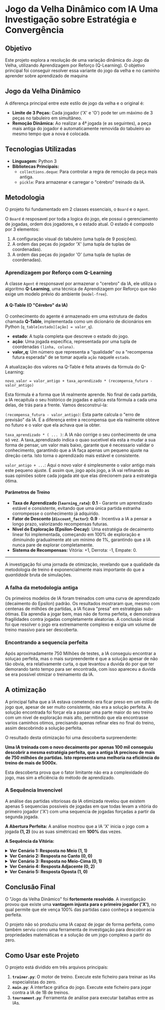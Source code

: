 # Jogo da Velha Dinâmico com IA Uma Investigação sobre Estratégia e Convergência

## Objetivo

Este projeto explora a resolução de uma variação dinâmica do Jogo da Velha, utilizando Aprendizagem por Reforço (Q-Learning). O objetivo principal foi conseguir resolver essa variante do jogo da velha e no caminho aprender sobre aprendizado de maquina

## Jogo da Velha Dinâmico

A diferença principal entre este estilo de jogo da velha e o original é:
* **Limite de 3 Peças:** Cada jogador ('X' e 'O') pode ter um máximo de 3 peças no tabuleiro em simultâneo.
* **Remoção Dinâmica:** Ao realizar a 4ª jogada (e as seguintes), a peça mais antiga do jogador é automaticamente removida do tabuleiro ao mesmo tempo que a nova é colocada.

## Tecnologias Utilizadas

* **Linguagem:** Python 3
* **Bibliotecas Principais:**
    * `collections.deque`: Para controlar a regra de remoção da peça mais antiga.
    * `pickle`: Para armazenar e carregar o "cérebro" treinado da IA.

## Metodologia

O projeto foi fundamentado em 2 classes essenciais, o `Board` e o `Agent`.

O `Board` é resposavel por toda a logica do jogo, ele possui o gerenciamento de jogadas, ordem dos jogadores, e o estado atual. O estado é composto por 3 elementos:

1.  A configuração visual do tabuleiro (uma tupla de 9 posições).
2.  A ordem das peças do jogador 'X' (uma tupla de tuplas de coordenadas).
3.  A ordem das peças do jogador 'O' (uma tupla de tuplas de coordenadas).

### Aprendizagem por Reforço com Q-Learning

A classe `Agent` é responsavel por armazenar o "cerebro" da IA, ele utiliza o algoritmo **Q-Learning**, uma técnica de Aprendizagem por Reforço que não exige um modelo prévio do ambiente (`model-free`).

#### A Q-Table (O "Cérebro" da IA)

O conhecimento do agente é armazenado em uma estrutura de dados chamada **Q-Table**, implementada como um dicionário de dicionários em Python (`q_table[estado][ação] = valor_q`).

* **estado**: A tupla completa que descreve o estado do jogo.
* **ação**: Uma jogada específica, representada por uma tupla de coordenadas `(linha, coluna)`.
* **valor_q**: Um número que representa a "qualidade" ou a "recompensa futura esperada" de se tomar aquela `ação` naquele `estado`.

A atualização dos valores na Q-Table é feita através da fórmula do Q-Learning:

`novo_valor = valor_antigo + taxa_aprendizado * (recompensa_futura - valor_antigo)`

Esta fórmula é a forma que IA realmente aprende. No final de cada partida, a IA recapitula o seu histórico de jogadas e aplica esta fórmula a cada uma delas, de trás para a frente. Vamos desconstruí-la:

`(recompensa_futura - valor_antigo)`: Esta parte calcula o "erro de previsão" da IA. É a diferença entre a recompensa que ela realmente obteve no futuro e o valor que ela achava que ia obter.

`taxa_aprendizado * ( ... )`: A IA não corrige o seu conhecimento de uma só vez. A taxa_aprendizado indica o quao sucetivel ela esta a mudar a sua forma de pensar, um valor mais baixo, garante que é necessario validar o conhecimento, garantindo que a IA faça apenas um pequeno ajuste na direção certa. Isto torna o aprendizado mais estável e consistente.

`valor_antigo + ...`: Aqui o novo valor é simplesmente o valor antigo mais este pequeno ajuste. É assim que, jogo após jogo, a IA vai refinando as suas opiniões sobre cada jogada até que elas direcionem para a estratégia ótima.

#### Parâmetros de Treino

* **Taxa de Aprendizado (`learning_rate`): 0.1** - Garante um aprendizado estável e consistente, evitando que uma única partida estranha corrompesse o conhecimento já adquirido.
* **Fator de Desconto (`discount_factor`): 0.9** - Incentiva a IA a pensar a longo prazo, valorizando recompensas futuras.
* **Nível de Exploração (Epsilon-Decay):** Uma estratégia de decaimento linear foi implementada, começando em 100% de exploração e diminuindo gradualmente até um mínimo de 1%, garantindo que a IA nunca pare de explorar completamente.
* **Sistema de Recompensas:** Vitória: +1, Derrota: -1, Empate: 0.

---

A investigação foi uma jornada de otimização, revelando que a qualidade da metodologia de treino é exponencialmente mais importante do que a *quantidade* bruta de simulações.

### A falha da metodologia antiga

Os primeiros modelos de IA foram treinados com uma curva de aprendizado (decaimento do Epsilon) padrão. Os resultados mostraram que, mesmo com centenas de milhões de partidas, a IA ficava "presa" em estratégias sub-ótimas. Ela aprendia a jogar bem, mas não de forma perfeita, e demonstrava fragilidades contra jogadas completamente aleatorias. A conclusão inicial foi que resolver o jogo era extremamente complexo e exigia um volume de treino massivo para ser descoberta.

### Encontrando a sequencia perfeita

Após aproximadamente 750 Milhões de testes, a IA conseguiu encontrar a soluçao perfeita, mas o mais surpreendente é que a solução apesar de não tão obvia, era relativamente curta, o que levantou a duvida do por que ter demorando tanto tempo para ser encontrada, com isso apareceu a duvida se era possivel otmizar o treinamento da IA.

## A otimização

A principal falha que a IA estava cometendo era ficar preso em um estilo de jogo que, apesar de ser muito consistente, não era a solução perfeita. A solução encontrada foi forçar ela a passar uma parte maior do seu treino com um nivel de exploração mais alto, permitindo que ela encontrasse varios caminhos otimos, precisando apenas refinar eles no final do treino, assim descobrindo a solução perfeita.

O resultado desta otimização foi uma descoberta surpreendente:

**Uma IA treinada com o novo decaimento por apenas 100 mil conseguiu descobrir a mesma estratégia perfeita, que a antiga IA precisou de mais de 750 milhões de partidas. Isto representa uma melhoria na eficiência do treino de mais de 5000x.**

Esta descoberta prova que o fator limitante não era a complexidade do jogo, mas sim a eficiência do método de aprendizado.

### A Sequência Invencível

A análise das partidas vitoriosas da IA otimizada revelou que existem apenas 5 sequencias possiveis de jogadas em que todas levam a vitória do primeiro jogador ('X') com uma sequencia de jogadas forçadas a partir da segunda jogada.

**A Abertura Perfeita:**
A análise mostrou que a IA 'X' inicia o jogo com a jogada **(1, 2)** (ou as suas simétricas) em **100%** das vezes.

**A Sequência da Vitória:**
<details>
<summary><strong>Ver Cenário 1: Resposta no Meio (1, 1)</strong></summary>

<pre><code>
Jogada 1 (IA 'X'): joga em (1, 2)
A IA estabelece a sua primeira peça. X1 é a sua peça mais antiga.
-------------
|   |   |   |
-------------
|   |   | X1|
-------------
|   |   |   |
-------------
Jogada 2 (Você 'O'): joga em (1, 1)
Uma jogada lógica, a ocupar o centro.
-------------
|   |   |   |
-------------
|   | O1| X1|
-------------
|   |   |   |
-------------
Jogada 3 (IA 'X'): joga em (0, 2)
A IA cria uma ameaça imediata na coluna da direita.
-------------
|   |   | X2|
-------------
|   | O1| X1|
-------------
|   |   |   |
-------------
Jogada 4 (Você 'O'): joga em (2, 2)
Você é forçado a bloquear a coluna da direita para não perder.
-------------
|   |   | X2|
-------------
|   | O1| X1|
-------------
|   |   | O2|
-------------
Jogada 5 (IA 'X'): joga em (0, 0)
A IA estabelece a sua terceira peça, criando uma nova ameaça na diagonal.
-------------
| X3|   | X2|
-------------
|   | O1| X1|
-------------
|   |   | O2|
-------------
Jogada 6 (Você 'O'): joga em (0, 1)
Novamente, uma jogada forçada. Você tem de bloquear a linha de cima.
-------------
| X3| O3| X2|
-------------
|   | O1| X1|
-------------
|   |   | O2|
-------------
Jogada 7 (IA 'X'): joga em (2, 0)
A peça mais antiga de X, a X1 em (1,2), desaparece. A IA cria uma nova ameaça na primeira coluna.
-------------
| X2| O3| X1|
-------------
|   | O1|   |
-------------
| X3|   | O2|
-------------
Jogada 8 (Você 'O'): joga em (1, 0)
A sua peça mais antiga, O1 em (1,1), some. Você é forçado a bloquear a coluna da esquerda.
-------------
| X2| O2| X1|
-------------
| O3|   |   |
-------------
| X3|   | O1|
-------------
Jogada 9 (IA 'X'): joga em (2, 1)
A peça mais antiga de X, X1 em (0,2), some. A IA agora cria uma ameaça linha de baixo. É impossível defender
-------------
| X1| O2|   |
-------------
| O3|   |   |
-------------
| X2| X3| O1|
-------------
Jogada 10 (Você 'O'): joga em (0, 2)
A sua peça O1 em (2,2) some. E a armadilha já está montada.
-------------
|   | O1| O3|
-------------
| O2|   |   |
-------------
| X2| X3|   |
-------------
Jogada 11 (IA 'X'): joga em (2, 2)
A peça X1 em (0,0) some. A IA coloca a peça final para a vitória.
-------------
|   | O1| O3|
-------------
| O2|   |   |
-------------
| X1| X2| X3| 
-------------

</code></pre>
</details>

<details>
<summary><strong>Ver Cenário 2: Resposta no Canto (0, 0)</strong></summary>

<pre><code>
Jogada 1 (X): joga em (1, 2)
-------------
|   |   |   |
-------------
|   |   | X1|
-------------
|   |   |   |
-------------
Jogada 2 (O): joga em (0, 0)
-------------
| O1|   |   |
-------------
|   |   | X1|
-------------
|   |   |   |
-------------
Jogada 3 (X): joga em (1, 1)
-------------
| O1|   |   |
-------------
|   | X2| X1|
-------------
|   |   |   |
-------------
Jogada 4 (O): joga em (1, 0)
-------------
| O1|   |   |
-------------
| O2| X2| X1|
-------------
|   |   |   |
-------------
Jogada 5 (X): joga em (2, 0)
-------------
| O1|   |   |
-------------
| O2| X2| X1|
-------------
| X3|   |   |
-------------
Jogada 6 (O): joga em (0, 2)
-------------
| O1|   | O3|
-------------
| O2| X2| X1|
-------------
| X3|   |   |
-------------
Jogada 7 (X): joga em (2, 2)
(A peça mais antiga de X, a X1 em (1,2), desaparece)
-------------
| O1|   | O3|
-------------
| O2| X2|   |
-------------
| X3|   | X4|
-------------
Jogada 8 (O): joga em (2, 1)
(A peça mais antiga de O, a O1 em (0,0), desaparece)
-------------
|   |   | O3|
-------------
| O2| X2|   |
-------------
| X3| O4| X4|
-------------
Jogada 9 (X): joga em (0, 0)
(A peça mais antiga de X, a X2 em (1,1), desaparece)
-------------
| X5|   | O3|
-------------
| O2|   |   |
-------------
| X3| O4| X4|
-------------
Jogada 10 (O): joga em (1, 1)
(A peça mais antiga de O, a O2 em (1,0), desaparece)
-------------
| X5|   | O3|
-------------
|   | O5|   |
-------------
| X3| O4| X4|
-------------
Jogada 11 (X): joga em (0, 1)
(A peça mais antiga de X, a X3 em (2,0), desaparece)
-------------
| X5| X6| O3|
-------------
|   | O5|   |
-------------
|   | O4| X4|
-------------
Jogada 12 (O): joga em (2, 0)
(A peça mais antiga de O, a O3 em (0,2), desaparece)
-------------
| X5| X6|   |
-------------
|   | O5|   |
-------------
| O6| O4| X4|
-------------
Jogada 13 (X): joga em (0, 2)
(A peça mais antiga de X, a X4 em (2,2), desaparece)
-------------
| X5| X6| X7|
-------------
|   | O5|   |
-------------
| O6| O4|   |
-------------

</code></pre>
</details>

<details>
<summary><strong>Ver Cenário 3: Resposta no Meio-Cima (0, 1)</strong></summary>
<pre><code>
Jogada 1 (IA 'X'): joga em (1, 2)
A IA estabelece a sua primeira peça. X1 é a sua peça mais antiga.
-------------
|   |   |   |
-------------
|   |   | X1|
-------------
|   |   |   |
-------------
Jogada 2 (Você 'O'): joga em (0, 1)
Você ocupa uma posição central na linha de cima.
-------------
|   | O1|   |
-------------
|   |   | X1|
-------------
|   |   |   |
-------------
Jogada 3 (IA 'X'): joga em (0, 2)
A IA cria uma ameaça imediata na coluna da direita.
-------------
|   | O1| X2|
-------------
|   |   | X1|
-------------
|   |   |   |
-------------
Jogada 4 (Você 'O'): joga em (2, 2)
Você é forçado a bloquear a coluna da direita para não perder.
-------------
|   | O1| X2|
-------------
|   |   | X1|
-------------
|   |   | O2|
-------------
Jogada 5 (IA 'X'): joga em (1, 1)
A IA ocupa o centro, criando uma nova ameaça na diagonal.
-------------
|   | O1| X2|
-------------
|   | X3| X1|
-------------
|   |   | O2|
-------------
Jogada 6 (Você 'O'): joga em (2, 0)
Novamente, uma jogada forçada. Você tem de bloquear a ameaça diagonal criada pela IA.
-------------
|   | O1| X2|
-------------
|   | X3| X1|
-------------
| O3|   | O2|
-------------
Jogada 7 (IA 'X'): joga em (2, 1)
A peça mais antiga de X, a X1 em (1,2), desaparece. A IA usa esta jogada para começar a construir uma base na linha de baixo.
-------------
|   | O1| X1|
-------------
|   | X2|   |
-------------
| O3| X3| O2|
-------------
Jogada 8 (Você 'O'): joga em (1, 0)
A sua peça mais antiga, O1 em (0,1), some. obrigando você a abrir o espaço
-------------
|   |   | X1|
-------------
| O3| X2|   |
-------------
| O2| X3| O1|
-------------
Jogada 9 (IA 'X'): joga em (0, 1)
A peça mais antiga de X, a X1 em (0,2), some. E a IA vence
-------------
|   | X3|   |
-------------
| O3| X1|   |
-------------
| O2| X2| O1|
-------------

</code></pre>
</details>

<details>
<summary><strong>Ver Cenário 4: Resposta Adjacente (0, 2)</strong></summary>

<pre><code>
Jogada 1 (IA 'X'): joga em (1, 2)
-------------
|   |   |   |
-------------
|   |   | X1|
-------------
|   |   |   |
-------------
Jogada 2 (Você 'O'): joga em (0, 2)
-------------
|   |   | O1|
-------------
|   |   | X1|
-------------
|   |   |   |
-------------
Jogada 3 (IA 'X'): joga em (1, 1)
A IA ignora a sua ameaça e ocupa o centro.
-------------
|   |   | O1|
-------------
|   | X2| X1|
-------------
|   |   |   |
-------------
Jogada 4 (Você 'O'): joga em (1, 0)
Uma jogada forçada. Você tem de bloquear a linha do meio.
-------------
|   |   | O1|
-------------
| O2| X2| X1|
-------------
|   |   |   |
-------------
Jogada 5 (IA 'X'): joga em (0, 1)
A IA completa a sua estrutura de ataque inicial.
-------------
|   | X3| O1|
-------------
| O2| X2| X1|
-------------
|   |   |   |
-------------
Jogada 6 (Você 'O'): joga em (2, 1)
Outra jogada forçada para bloquear a coluna central.
-------------
|   | X3| O1|
-------------
| O2| X2| X1|
-------------
|   | O3|   |
-------------
Jogada 7 (IA 'X'): joga em (0, 0)
A peça mais antiga de X, a X1 em (1,2), desaparece.
-------------
| X3| X2| O1|
-------------
| O2| X1|   |
-------------
|   | O3|   |
-------------
Jogada 8 (Você 'O'): joga em (2, 2)
A sua peça mais antiga, O1 em (0,2), some. Você é forçado a defender-se.
-------------
| X3| X2|   |
-------------
| O1| X1|   |
-------------
|   | O2| O3|
-------------
Jogada 9 (IA 'X'): joga em (0, 2)
A peça mais antiga de X, a X1 em (1,1), some.
-------------
| X2| X1| X3|
-------------
| O1|   |   |
-------------
|   | O2| O3|
-------------

</code></pre>
</details>

<details>
<summary><strong>Ver Cenário 5: Resposta Oposta (1, 0)</strong></summary>
<pre><code>
Jogada 1 (IA 'X'): joga em (1, 2)
A IA estabelece a sua primeira peça na lateral.
-------------
|   |   |   |
-------------
|   |   | X1|
-------------
|   |   |   |
-------------
Jogada 2 (Você 'O'): joga em (1, 0)
-------------
|   |   |   |
-------------
| O1|   | X1|
-------------
|   |   |   |
-------------
Jogada 3 (IA 'X'): joga em (0, 2)
A IA cria uma ameaça imediata na coluna da direita.
-------------
|   |   | X2|
-------------
| O1|   | X1|
-------------
|   |   |   |
-------------
Jogada 4 (Você 'O'): joga em (2, 2)
Você é forçado a bloquear a coluna da direita.
-------------
|   |   | X2|
-------------
| O1|   | X1|
-------------
|   |   | O2|
-------------
Jogada 5 (IA 'X'): joga em (0, 0)
A IA estabelece a sua terceira peça, a controlar os cantos.
-------------
| X3|   | X2|
-------------
| O1|   | X1|
-------------
|   |   | O2|
-------------
Jogada 6 (Você 'O'): joga em (0, 1)
Novamente, uma jogada forçada para bloquear a linha de cima.
-------------
| X3| O3| X2|
-------------
| O1|   | X1|
-------------
|   |   | O2|
-------------
Jogada 7 (IA 'X'): joga em (2, 0)
A peça mais antiga de X, a X1 em (1,2), desaparece. A IA agora controla três dos quatro cantos.
-------------
| X2| O3| X1|
-------------
| O1|   |   |
-------------
| X3|   | O2|
-------------
Jogada 8 (Você 'O'): joga em (1, 1)
A sua peça mais antiga, O1 em (1,0), some. Você ocupa o centro.
-------------
| X2| O2| X1|
-------------
|   | O3|   |
-------------
| X3|   | O1|
-------------
Jogada 9 (IA 'X'): joga em (1, 0)
A peça mais antiga de X, a X1 em (0,2), some. E mais uma vitoria forçada.
-------------
| X1| O2|   |
-------------
| X3| O3|   |
-------------
| X2|   | O1|
-------------
</code></pre>
</details> 

## Conclusão Final

O "Jogo da Velha Dinâmico" foi **fortemente resolvido**. A investigação provou que existe uma **vantagem injusta para o primeiro jogador ('X')**, no qual permite que ele vença 100% das partidas caso conheça a sequencia perfeita.

O projeto não só produziu uma IA capaz de jogar de forma perfeita, como também serviu como uma ferramenta de investigação para descobrir as propriedades matemáticas e a solução de um jogo complexo a partir do zero.

## Como Usar este Projeto
O projeto está dividido em três arquivos principais:
1.  **`trainer.py`**: O motor de treino. Execute este ficheiro para treinar as IAs especialistas do zero.
2.  **`main.py`**: A interface gráfica do jogo. Execute este ficheiro para jogar contra a IA de 1B de treinos.
3.  **`tournament.py`**: Ferramenta de análise para executar batalhas entre as IAs.

